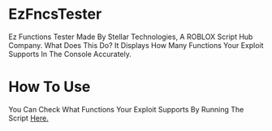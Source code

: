 # EzFncsTester
Ez Functions Tester Made By Stellar Technologies, A ROBLOX Script Hub Company. What Does This Do? It Displays How Many Functions Your Exploit Supports In The Console Accurately.


# How To Use
You Can Check What Functions Your Exploit Supports By Running The Script [Here.](ezfncstester.lua)
